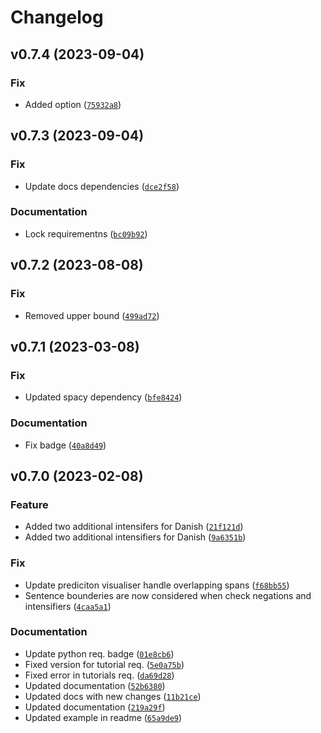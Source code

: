 # Changelog

<!--next-version-placeholder-->

## v0.7.4 (2023-09-04)

### Fix

* Added option ([`75932a8`](https://github.com/KennethEnevoldsen/asent/commit/75932a848902f656b79ff30f6a190feb09f4f1a2))

## v0.7.3 (2023-09-04)

### Fix

* Update docs dependencies ([`dce2f58`](https://github.com/KennethEnevoldsen/asent/commit/dce2f58fa25c552314e7766438538db89867091c))

### Documentation

* Lock requirementns ([`bc09b92`](https://github.com/KennethEnevoldsen/asent/commit/bc09b924164a804a42c86f936f66f8ebd4186a24))

## v0.7.2 (2023-08-08)

### Fix

* Removed upper bound ([`499ad72`](https://github.com/KennethEnevoldsen/asent/commit/499ad72b3db2049d4a3dd633483f1b6b119f9729))

## v0.7.1 (2023-03-08)
### Fix
* Updated spacy dependency ([`bfe8424`](https://github.com/KennethEnevoldsen/asent/commit/bfe842446028ecae62899a684f2099f75b8ed2ae))

### Documentation
* Fix badge ([`40a8d49`](https://github.com/KennethEnevoldsen/asent/commit/40a8d49731c5b2c100da1e64493a78bdeb7ea2e1))

## v0.7.0 (2023-02-08)
### Feature
* Added two additional intensifers for Danish ([`21f121d`](https://github.com/KennethEnevoldsen/asent/commit/21f121dafc406a2fb6e357b06fdac70a8d6f5f40))
* Added two additional intensifiers for Danish ([`9a6351b`](https://github.com/KennethEnevoldsen/asent/commit/9a6351bee4b2a8c5f59991fe5439307b84f731bd))

### Fix
* Update prediciton visualiser handle overlapping spans ([`f68bb55`](https://github.com/KennethEnevoldsen/asent/commit/f68bb55206aa54a74147fd1734c941a2a140d653))
* Sentence bounderies are now considered when check negations and intensifiers ([`4caa5a1`](https://github.com/KennethEnevoldsen/asent/commit/4caa5a1977fdea6f465e94a2fe52b1fdd51aa338))

### Documentation
* Update python req. badge ([`01e8cb6`](https://github.com/KennethEnevoldsen/asent/commit/01e8cb61a863732186c53b8b464bc1b1a5dbf149))
* Fixed version for tutorial req. ([`5e0a75b`](https://github.com/KennethEnevoldsen/asent/commit/5e0a75b0700572fb9fc63658ca7e0be2cebc8e8f))
* Fixed error in tutorials req. ([`da69d28`](https://github.com/KennethEnevoldsen/asent/commit/da69d283fdabe2635a4e8d4b1f1a59f62713d5c9))
* Updated documentation ([`52b6380`](https://github.com/KennethEnevoldsen/asent/commit/52b63809ff56dc376c8f74f518600170e698afac))
* Updated docs with new changes ([`11b21ce`](https://github.com/KennethEnevoldsen/asent/commit/11b21cefed4e3e0522e689ecd239524683f0a6f2))
* Updated documentation ([`219a29f`](https://github.com/KennethEnevoldsen/asent/commit/219a29f814a1e0283f1022b2bee941ceba0f0d76))
* Updated example in readme ([`65a9de9`](https://github.com/KennethEnevoldsen/asent/commit/65a9de9023e7055b9a045e2e6de211000a217c7f))
